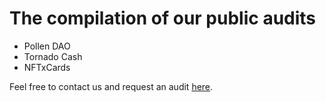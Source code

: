 # The compilation of our public audits

- Pollen DAO
- Tornado Cash
- NFTxCards

Feel free to contact us and request an audit [here](mailto:sales@distributedlab.com).
